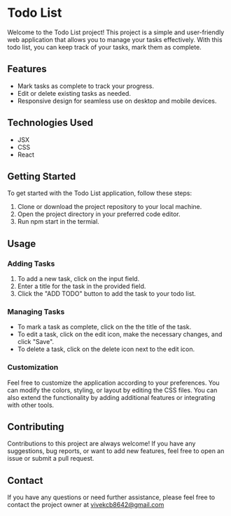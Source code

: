 # Todo List

Welcome to the Todo List project! This project is a simple and user-friendly web application that allows you to manage your tasks effectively. With this todo list, you can keep track of your tasks, mark them as complete.

## Features

- Mark tasks as complete to track your progress.
- Edit or delete existing tasks as needed.
- Responsive design for seamless use on desktop and mobile devices.

## Technologies Used

- JSX
- CSS
- React

## Getting Started

To get started with the Todo List application, follow these steps:

1. Clone or download the project repository to your local machine.
2. Open the project directory in your preferred code editor.
3. Run npm start in the termial.

## Usage

### Adding Tasks

1. To add a new task, click on the input field.
2. Enter a title for the task in the provided field.
4. Click the "ADD TODO" button to add the task to your todo list.

### Managing Tasks

- To mark a task as complete, click on the the title of the task.
- To edit a task, click on the edit icon, make the necessary changes, and click "Save".
- To delete a task, click on the delete icon next to the edit icon.

### Customization

Feel free to customize the application according to your preferences. You can modify the colors, styling, or layout by editing the CSS files. You can also extend the functionality by adding additional features or integrating with other tools.

## Contributing

Contributions to this project are always welcome! If you have any suggestions, bug reports, or want to add new features, feel free to open an issue or submit a pull request.

## Contact

If you have any questions or need further assistance, please feel free to contact the project owner at vivekcb8642@gmail.com

